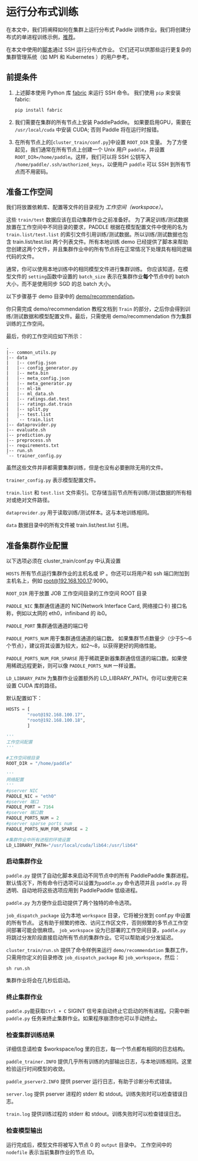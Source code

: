 # 运行分布式训练

在本文中，我们将阐释如何在集群上运行分布式 Paddle 训练作业。我们将创建分布式的单进程训练示例，[推荐](https://github.com/baidu/Paddle/tree/develop/demo/recommendation)。

在本文中使用的[脚本](https://github.com/baidu/Paddle/tree/develop/paddle/scripts/cluster_train)通过 SSH 运行分布式作业。 它们还可以供那些运行更复杂的集群管理系统（如 MPI 和 Kubernetes ）的用户参考。

## 前提条件

1. 上述脚本使用 Python 库 [fabric](http://www.fabfile.org/) 来运行 SSH 命令。 我们使用 `pip` 来安装 fabric:

   ```bash
   pip install fabric
   ```

2. 我们需要在集群的所有节点上安装 PaddlePaddle。 如果要启用GPU，需要在 `/usr/local/cuda` 中安装 CUDA; 否则 Paddle 将在运行时报错。

3. 在所有节点上的[`cluster_train/conf.py`]中设置 `ROOT_DIR` 变量。 为了方便起见，我们通常在所有节点上创建一个 Unix 用户 `paddle`，并设置 `ROOT_DIR=/home/paddle`。这样，我们可以将 SSH 公钥写入 `/home/paddle/.ssh/authorized_keys`，以便用户 `paddle` 可以 SSH 到所有节点而不用密码。

## 准备工作空间

我们将放置依赖库、配置等文件的目录视为 *工作空间（workspace）*。

这些 `train/test` 数据应该在启动集群作业之前准备好。 为了满足训练/测试数据放置在工作空间中不同目录的要求，PADDLE 根据在模型配置文件中使用的名为 `train.list/test.list` 的索引文件引用训练/测试数据。所以训练/测试数据也包含 train.list/test.list 两个列表文件。所有本地训练 demo 已经提供了脚本来帮助您创建这两个文件，并且集群作业中的所有节点将在正常情况下处理具有相同逻辑代码的文件。

通常，你可以使用本地训练中的相同模型文件进行集群训练。 你应该知道，在模型文件的 `setting`函数中设置的 `batch_size` 表示在集群作业**每个**节点中的 batch 大小，而不是使用同步 SGD 的总 batch 大小。

以下步骤基于 demo 目录中的 [demo/recommendation](https://github.com/PaddlePaddle/Paddle/tree/develop/demo/recommendation)。

你只需完成 demo/recommendation 教程文档到 `Train` 的部分，之后你会得到训练/测试数据和模型配置文件。最后，只需使用 demo/recommendation 作为集群训练的工作空间。

最后，你的工作空间应如下所示：
```
.
|-- common_utils.py
|-- data
|   |-- config.json
|   |-- config_generator.py
|   |-- meta.bin
|   |-- meta_config.json
|   |-- meta_generator.py
|   |-- ml-1m
|   |-- ml_data.sh
|   |-- ratings.dat.test
|   |-- ratings.dat.train
|   |-- split.py
|   |-- test.list
|   `-- train.list
|-- dataprovider.py
|-- evaluate.sh
|-- prediction.py
|-- preprocess.sh
|-- requirements.txt
|-- run.sh
`-- trainer_config.py
```
虽然这些文件并非都需要集群训练，但是也没有必要删除无用的文件。

`trainer_config.py`
表示模型配置文件。

`train.list` 和 `test.list`
文件索引。它存储当前节点所有训练/测试数据的所有相对或绝对文件路径。

`dataprovider.py`
用于读取训练/测试样本。这与本地训练相同。

`data`
数据目录中的所有文件被 train.list/test.list 引用。


## 准备集群作业配置

以下选项必须在 cluster_train/conf.py 中认真设置

`HOSTS`  所有节点运行集群作业的主机名或 IP 。你还可以将用户和 ssh 端口附加到主机名上，例如 root@192.168.100.17:9090。

`ROOT_DIR` 用于放置 JOB 工作空间目录的工作空间 ROOT 目录

`PADDLE_NIC` 集群通信通道的 NIC(Network Interface Card, 网络接口卡) 接口名称，例如以太网的 eth0，infiniband 的 ib0。

`PADDLE_PORT` 集群通信通道的端口号

`PADDLE_PORTS_NUM` 用于集群通信通道的端口数。 如果集群节点数量少（少于5〜6个节点），建议将其设置为较大，如2〜8，以获得更好的网络性能。

`PADDLE_PORTS_NUM_FOR_SPARSE` 用于稀疏更新器集群通信信道的端口数。如果使用稀疏远程更新，则可以像 ```PADDLE_PORTS_NUM``` 一样设置。

`LD_LIBRARY_PATH` 为集群作业设置额外的 LD_LIBRARY_PATH。你可以使用它来设置 CUDA 库的路径。

默认配置如下：

```python
HOSTS = [
        "root@192.168.100.17",
        "root@192.168.100.18",
        ]

'''
工作空间配置
'''

#工作空间根目录
ROOT_DIR = "/home/paddle"

'''
网络配置
'''
#pserver NIC
PADDLE_NIC = "eth0"
#pserver 端口
PADDLE_PORT = 7164
#pserver 端口数
PADDLE_PORTS_NUM = 2
#pserver sparse ports num
PADDLE_PORTS_NUM_FOR_SPARSE = 2

#集群作业中所有进程的环境设置
LD_LIBRARY_PATH="/usr/local/cuda/lib64:/usr/lib64"
```

### 启动集群作业
`paddle.py` 提供了自动化脚本来启动不同节点中的所有 PaddlePaddle 集群进程。默认情况下，所有命令行选项可以设置为```paddle.py``` 命令选项并且 `paddle.py` 将透明、自动地将这些选项应用到 PaddlePaddle 低级进程。

`paddle.py` 为方便作业启动提供了两个独特的命令选项。

`job_dispatch_package`  设为本地 `workspace` 目录，它将被分发到 conf.py 中设置的所有节点。 这有助于频繁的修改、访问工作区文件，否则频繁的多节点工作空间部署可能会很麻烦。
`job_workspace`  设为已部署的工作空间目录，`paddle.py` 将跳过分发阶段直接启动所有节点的集群作业。它可以帮助减少分发延迟。

`cluster_train/run.sh` 提供了命令样例来运行 `demo/recommendation` 集群工作，只需用你定义的目录修改 `job_dispatch_package` 和 `job_workspace`，然后：
```
sh run.sh
```

集群作业将会在几秒后启动。

### 终止集群作业
`paddle.py`能获取`Ctrl + C` SIGINT 信号来自动终止它启动的所有进程。只需中断 `paddle.py` 任务来终止集群作业。如果程序崩溃你也可以手动终止。

### 检查集群训练结果
详细信息请检查 $workspace/log 里的日志，每一个节点都有相同的日志结构。

`paddle_trainer.INFO`
提供几乎所有训练的内部输出日志，与本地训练相同。这里检验运行时间模型的收敛。

`paddle_pserver2.INFO`
提供 pserver 运行日志，有助于诊断分布式错误。

`server.log`
提供 pserver 进程的 stderr 和 stdout。训练失败时可以检查错误日志。

`train.log`
提供训练过程的 stderr 和 stdout。训练失败时可以检查错误日志。

### 检查模型输出
运行完成后，模型文件将被写入节点 0 的 `output` 目录中。
工作空间中的 `nodefile` 表示当前集群作业的节点 ID。
